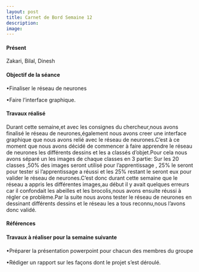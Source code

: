 ```yaml
---
layout: post
title: Carnet de Bord Semaine 12
description:
image:
---
```


<div class="box">
<h4>Présent</h4>
Zakari, Bilal, Dinesh

<h4>Objectif de la séance</h4>
•Finaliser le réseau de neurones

•Faire l’interface graphique.

<h4>Travaux réalisé</h4>
Durant cette semaine,et avec les consignes du chercheur,nous avons finalisé le réseau de neurones,également nous avons creer une interface graphique que nous avons relié avec le réseau de neurones.C’est à ce moment que nous avons décidé de commencer à faire apprendre le réseau de neurones les différents dessins et les a classés d’objet.Pour cela nous avons séparé un les images de chaque classes en 3 partie:
Sur les 20 classes ,50% des images seront utilisé pour l’apprentissage , 25% le seront pour tester si l’apprentissage a réussi et les 25% restant le seront eux pour valider le réseau de neurones.C’est donc durant cette semaine que le réseau a appris les différentes images,au début il y avait quelques erreurs car il confondait les abeilles et les brocolis,nous avons ensuite réussi à régler ce problème.Par la suite nous avons tester le réseau de neurones en dessinant différents dessins et le réseau les a tous reconnu,nous l’avons donc validé.

<h4>Références</h4>

<h4>Travaux à réaliser pour la semaine suivante</h4>
•Préparer la présentation powerpoint pour chacun des membres du groupe

 •Rédiger un rapport sur les façons dont le projet s’est déroulé.



</div>
